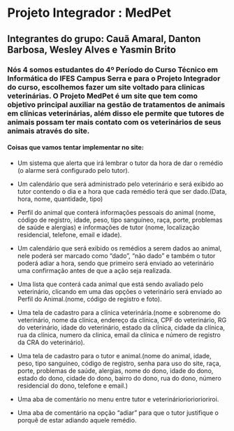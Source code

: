 # Projeto Integrador : MedPet
## Integrantes do grupo: Cauã Amaral, Danton Barbosa, Wesley Alves e Yasmin Brito
### Nós 4 somos estudantes do 4º Período do Curso Técnico em Informática do IFES Campus Serra e para o Projeto Integrador do curso, escolhemos fazer um site voltado para clinicas veterinárias. O Projeto MedPet é um site que tem como objetivo principal auxiliar na gestão de tratamentos de animais em clínicas veterinárias, além disso ele permite que tutores de animais possam ter mais contato com os veterinários de seus animais através do site.
#### Coisas que vamos tentar implementar no site:

* Um sistema que alerta que irá lembrar o tutor da hora de dar o remédio (o alarme será configurado pelo tutor).

* Um calendário que será administrado pelo veterinário e será exibido ao tutor contendo o dia e a hora que cada remédio terá que ser dado.(Data, hora, nome, quantidade, tipo)

* Perfil do animal que conterá informações pessoais do animal (nome, código de registro, idade, peso, tipo sanguíneo, raça, porte, problemas de saúde e alergias) e informações de tutor (nome,  localização residencial, telefone, email e idade).

* Um calendário que será exibido os remédios a serem dados ao animal, nele poderá ser marcado como “dado”, “não dado” e também o tutor poderá adiar a hora, sendo que primeiro será enviado ao veterinário uma confirmação antes de que a ação seja realizada.

* Uma lista que conterá cada animal que está sendo avaliado pelo veterinário, clicando em uma das opções o veterinário será enviado ao Perfil do Animal.(nome, código de registro e foto). 

* Uma tela de cadastro para a clínica veterinária.(nome e sobrenome do veterinário, nome da clínica, endereço da clínica, CPF do veterinário, RG do veterinário, idade do veterinário, estado da clínica, cidade da clínica, rua da clínica, numero da clinica, email da clínica e número de registro da CRA do veterinário).

* Uma tela de cadastro para o tutor e animal.(nome do animal, idade, peso, tipo sanguíneo, código de registro, senha para uso do site, raça, porte, problemas de saúde, alergias, nome do dono, idade do dono, estado do dono, cidade do dono, bairro do dono, rua do dono, número residencial do dono, telefone e email.) 

* Uma aba de comentário no menu entre tutor e veterináriorioriorioriroi. 

* Uma aba de comentário na opção “adiar” para que o tutor justifique o porquê de estar adiando aquele remédio.
